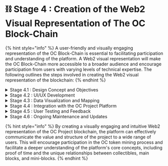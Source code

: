 # ⛓ Stage 4 : Creation of the Web2 Visual Representation of The OC Block-Chain

{% hint style="info" %}
A user-friendly and visually engaging representation of the OC Block-Chain is essential to facilitating participation and understanding of the platform. A Web2 visual representation will make the OC Block-Chain more accessible to a broader audience and encourage participation from users with varying levels of technical expertise. The following outlines the steps involved in creating the Web2 visual representation of the blockchain:
{% endhint %}

<details>

<summary>Stage 4.1 : Design Concept and Objectives</summary>

The project team will begin by defining the design concept and objectives for the Web2 visual representation. This will include considerations for usability, aesthetics, functionality, and overall user experience. The goal is to create a visually appealing and intuitive interface that clearly communicates the structure and relationships between main blocks, mini-blocks and nano-blocks within the OC Block-Chain.

</details>

<details>

<summary>Stage 4.2 : UI/UX Development</summary>

With the design concept and objectives defined, the team will work with UI/UX designers to develop the visual elements and user experience components of the Web2 interface. This will involve designing and prototyping interactive components, navigation structures, and visual representations of the blockchain data.

</details>

<details>

<summary>Stage 4.3 : Data Visualization and Mapping</summary>

To accurately represent the relationships between main blocks (collectibles) and the 10 million mini-blocks attached to each, the project team will develop a data visualization and mapping system. This system will visually display the complex blockchain structure, allowing users to quickly and easily understand the relationships between main blocks, mini-blocks, nano-blocks and OC tokens.

</details>

<details>

<summary>Stage 4.4 : Integration with the OC Project Platform</summary>

Once the Web2 visual representation has been developed and tested, it will be integrated into the OC Project platform. This will ensure that users can seamlessly interact with the blockchain data, mine OC tokens, and participate in the proof of time concept.

</details>

<details>

<summary>Stage 4.5 : User Testing and Feedback</summary>

To ensure that the Web2 visual representation effectively meets the needs of the platform's users, the project team will conduct user testing and solicit feedback from participants. This feedback will be used to refine the interface and address any usability or functionality issues that may arise during the testing phase.

</details>

<details>

<summary>Stage 4.6 : Ongoing Maintenance and Updates</summary>

As the OC Project platform evolves and expands, the Web2 visual representation will need to be updated and maintained to ensure it remains accurate and engaging. The project team will work closely with UI/UX designers and developers to implement necessary changes and improvements based on user feedback, platform updates, and emerging design trends.

</details>

{% hint style="info" %}
By creating a visually engaging and intuitive Web2 representation of the OC Project blockchain, the platform can effectively communicate the value and structure of the project to a wide range of users. This will encourage participation in the OC token mining process and facilitate a deeper understanding of the platform's core concepts, including proof of time and the unique relationships between collectibles, main blocks, and mini-blocks.
{% endhint %}

